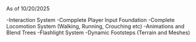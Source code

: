 As of 10/20/2025

-Interaction System
-Compplete Player Input Foundation
-Complete Locomotion System (Walking, Running, Crouching etc)
-Animations and Blend Trees
-Flashlight System
-Dynamic Footsteps (Terrain and Meshes)
